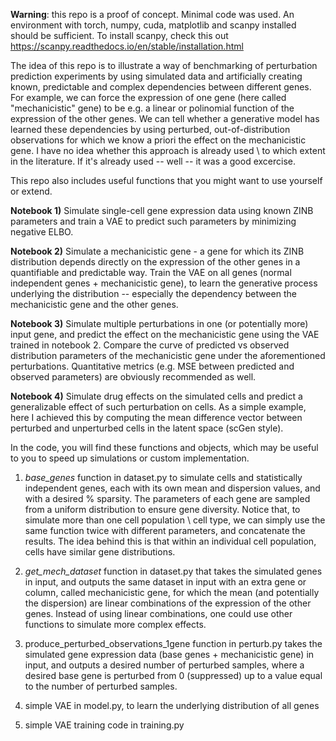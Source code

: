 **Warning**: this repo is a proof of concept. Minimal code was used. An environment with torch, numpy, cuda, matplotlib and scanpy installed should be sufficient.
To install scanpy, check this out https://scanpy.readthedocs.io/en/stable/installation.html

The idea of this repo is to illustrate a way of benchmarking of perturbation prediction experiments by using simulated data and artificially creating known, predictable and complex dependencies between different genes. For example, we can force the expression of one gene (here called "mechanicistic" gene) to be e.g. a linear or polinomial function of the expression of the other genes. We can tell whether a generative model has learned these dependencies by using perturbed, out-of-distribution observations for which we know a priori the effect on the mechanicistic gene. I have no idea whether this approach is already used \ to which extent in the literature. If it's already used -- well -- it was a good excercise.

This repo also includes useful functions that you might want to use yourself or extend. 

**Notebook 1)** Simulate single-cell gene expression data using known ZINB parameters and train a VAE to predict such parameters by minimizing negative ELBO.

**Notebook 2)** Simulate a mechanicistic gene - a gene for which its ZINB distribution depends directly on the expression of the other genes in a quantifiable and predictable way. Train the VAE on all genes (normal independent genes + mechanicistic gene), to learn the generative process underlying the distribution -- especially the dependency between the mechanicistic gene and the other genes.

**Notebook 3)** Simulate multiple perturbations in one (or potentially more) input gene, and predict the effect on the mechanicistic gene using the VAE trained in notebook 2. Compare the curve of predicted vs observed distribution parameters of the mechanicistic gene under the aforementioned perturbations. Quantitative metrics (e.g. MSE between predicted and observed parameters) are obviously recommended as well.

**Notebook 4)** Simulate drug effects on the simulated cells and predict a generalizable effect of such perturbation on cells. As a simple example, here I achieved this by computing the mean difference vector between perturbed and unperturbed cells in the latent space (scGen style).

In the code, you will find these functions and objects, which may be useful to you to speed up simulations or custom implementation.

1) _base_genes_ function in dataset.py to simulate cells and statistically independent genes, each with its own mean and dispersion values, and with a desired % sparsity. The parameters of each gene are sampled from a uniform distribution to ensure gene diversity. Notice that, to simulate more than one cell population \ cell type, we can simply use the same function twice with different parameters, and concatenate the results. The idea behind this is that within an individual cell population, cells have similar gene distributions.

4) _get_mech_dataset_ function in dataset.py that takes the simulated genes in input, and outputs the same dataset in input with an extra gene or column, called mechanicistic gene, for which the mean (and potentially the dispersion) are linear combinations of the expression of the other genes. Instead of using linear combinations, one could use other functions to simulate more complex effects.

5) produce_perturbed_observations_1gene function in perturb.py takes the simulated gene expression data (base genes + mechanicistic gene) in input, and outputs a desired number of perturbed samples, where a desired base gene is perturbed from 0 (suppressed) up to a value equal to the number of perturbed samples.

6) simple VAE in model.py, to learn the underlying distribution of all genes

7) simple VAE training code in training.py
